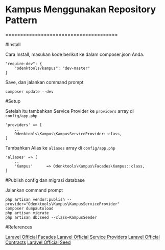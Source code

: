 # Kampus Menggunakan Repository Pattern
======================================

#Install

Cara Install, masukan kode berikut ke dalam composer.json Anda.

	"require-dev": {
		"odenktools/kampus": "dev-master"
	}

Save, dan jalankan command prompt

	composer update --dev

#Setup

Setelah itu tambahkan Service Provider ke `providers` array di `config/app.php`

	'providers' => [
		..
		Odenktools\Kampus\KampusServiceProvider::class,
	]

Tambahkan Alias ke `aliases` array di `config/app.php`

	'aliases' => [
		..
		'Kampus'      => Odenktools\Kampus\Facades\Kampus::class,
	]

#Publish config dan migrasi database

Jalankan command prompt

	php artisan vendor:publish --provider="Odenktools\Kampus\KampusServiceProvider"
	composer dumpautoload
	php artisan migrate
	php artisan db:seed --class=KampusSeeder

#References

[Laravel Official Facades](https://laravel.com/docs/5.1/facades)
[Laravel Official Service Providers](https://laravel.com/docs/5.1/providers)
[Laravel Official Contracts](https://laravel.com/docs/5.1/contracts)
[Laravel Official Seed](https://laravel.com/docs/5.1/seeding)
